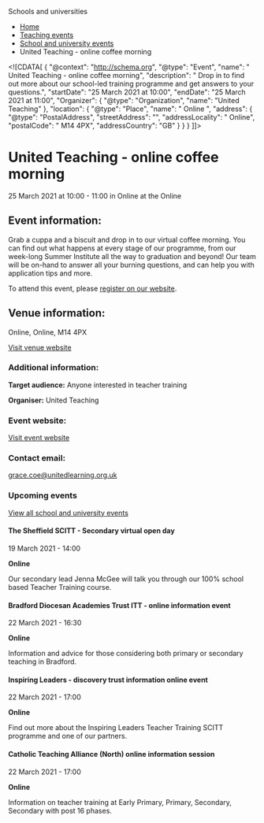 Schools and universities

*   [Home](/)
*   [Teaching events](/teaching-events)
*   [School and university events](/teaching-events/training-provider-events)
*   United Teaching - online coffee morning

<!\[CDATA\[ { "@context": "http://schema.org", "@type": "Event", "name": " United Teaching - online coffee morning", "description": " Drop in to find out more about our school-led training programme and get answers to your questions.", "startDate": "25 March 2021 at 10:00", "endDate": "25 March 2021 at 11:00", "Organizer": { "@type": "Organization", "name": "United Teaching" }, "location": { "@type": "Place", "name": " Online ", "address": { "@type": "PostalAddress", "streetAddress": "", "addressLocality": " Online", "postalCode": " M14 4PX", "addressCountry": "GB" } } } \]\]>

United Teaching - online coffee morning
=======================================

25 March 2021 at 10:00 - 11:00 in Online at the Online

Event information:
------------------

Grab a cuppa and a biscuit and drop in to our virtual coffee morning. You can find out what happens at every stage of our programme, from our week-long Summer Institute all the way to graduation and beyond! Our team will be on-hand to answer all your burning questions, and can help you with application tips and more.

To attend this event, please [register on our website](https://pages.unitedteaching.org.uk/webinars).

Venue information:
------------------

Online, Online, M14 4PX

[Visit venue website](https://pages.unitedteaching.org.uk/webinars "Online")

### Additional information:

**Target audience:** Anyone interested in teacher training

**Organiser:** United Teaching

### Event website:

[Visit event website](https://pages.unitedteaching.org.uk/webinars)

### Contact email:

[grace.coe@unitedlearning.org.uk](mailto:grace.coe@unitedlearning.org.uk)

### Upcoming events

[View all school and university events](/teaching-events/training-provider-events)

[](/teaching-events/training-provider-events/210319-the-sheffield-scitt-secondary-virtual-open-day)

#### The Sheffield SCITT - Secondary virtual open day

19 March 2021 - 14:00

**Online**

Our secondary lead Jenna McGee will talk you through our 100% school based Teacher Training course.

[](/teaching-events/training-provider-events/210322-bradford-diocesan-academies-trust-itt-online-information-event)

#### Bradford Diocesan Academies Trust ITT - online information event

22 March 2021 - 16:30

**Online**

Information and advice for those considering both primary or secondary teaching in Bradford.

[](/teaching-events/training-provider-events/210322-inspiring-leaders-discovery-trust-information-online-event)

#### Inspiring Leaders - discovery trust information online event

22 March 2021 - 17:00

**Online**

Find out more about the Inspiring Leaders Teacher Training SCITT programme and one of our partners.

[](/teaching-events/training-provider-events/210322-catholic-teaching-alliance-north-online-information-session)

#### Catholic Teaching Alliance (North) online information session

22 March 2021 - 17:00

**Online**

Information on teacher training at Early Primary, Primary, Secondary, Secondary with post 16 phases.